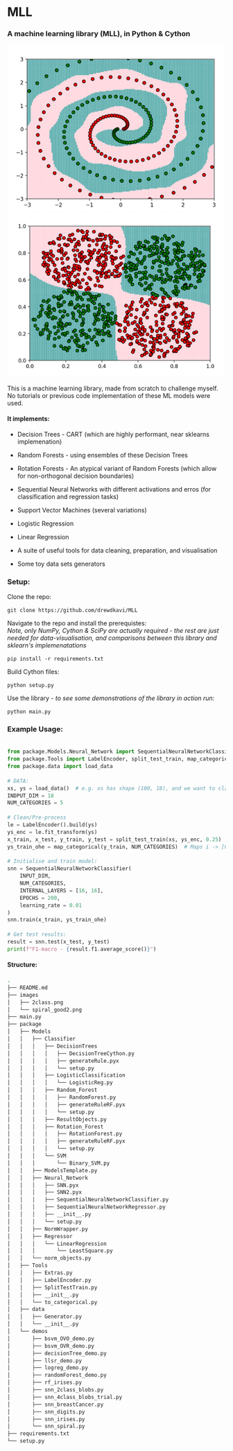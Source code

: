 # MLL

### A machine learning library (MLL), in Python & Cython

<p align="center">
  <img src="./images/spiral_good2.png" alt="Twin Spiral Data" width="500"/>
  <img src="./images/2class.png" alt="Two Classes" width="500"/>
</p>

This is a machine learning library, made from scratch to challenge myself. No tutorials or previous
code implementation of these ML models were used.
  

#### It implements:  
* Decision Trees - CART (which are highly performant, near sklearns implemenation)  
* Random Forests - using ensembles of these Decision Trees  
* Rotation Forests - An atypical variant of Random Forests (which allow for non-orthogonal decision boundaries)
* Sequential Neural Networks with different activations and erros
(for classification and regression tasks)

* Support Vector Machines (several variations)  
* Logistic Regression  
* Linear Regression
* A suite of useful tools for data cleaning, preparation, and visualisation
* Some toy data sets generators


### Setup:  
Clone the repo:  

	git clone https://github.com/drewdkavi/MLL

Navigate to the repo and install the prerequistes:  
*Note, only NumPy, Cython & SciPy are actually required - the rest are just needed for data-visualisation, and comparisons between this library and sklearn's implemenatations* 

	pip install -r requirements.txt
    
Build Cython files:
  
	python setup.py

Use the library - *to see some demonstrations of the library in action run:*

	python main.py

### Example Usage:

```python

from package.Models.Neural_Network import SequentialNeuralNetworkClassifier
from package.Tools import LabelEncoder, split_test_train, map_categorical
from package.data import load_data

# DATA:
xs, ys = load_data()  # e.g. xs has shape (100, 18), and we want to classify the data into 5 different categories
INDPUT_DIM = 18
NUM_CATEGORIES = 5

# Clean/Pre-process
le = LabelEncoder().build(ys)
ys_enc = le.fit_transform(ys)
x_train, x_test, y_train, y_test = split_test_train(xs, ys_enc, 0.25)
ys_train_ohe = map_categorical(y_train, NUM_CATEGORIES)  # Maps i -> [0, ..., 1, ..0] in the i-th index

# Initialise and train model:
snn = SequentialNeuralNetworkClassifier(
	INPUT_DIM,
	NUM_CATEGORIES,
	INTERNAL_LAYERS = [16, 16], 
	EPOCHS = 200,
	learning_rate = 0.01
)
snn.train(x_train, ys_train_ohe)

# Get test results:
result = snn.test(x_test, y_test)
print(f"F1-macro - {result.f1.average_score()}")

```

#### Structure:
```sh
.
├── README.md
├── images
│   ├── 2class.png
│   └── spiral_good2.png
├── main.py
├── package
│   ├── Models
│   │   ├── Classifier
│   │   │   ├── DecisionTrees
│   │   │   │   ├── DecisionTreeCython.py
│   │   │   │   ├── generateRule.pyx
│   │   │   │   └── setup.py
│   │   │   ├── LogisticClassification
│   │   │   │   └── LogisticReg.py
│   │   │   ├── Random_Forest
│   │   │   │   ├── RandomForest.py
│   │   │   │   ├── generateRuleRF.pyx
│   │   │   │   └── setup.py
│   │   │   ├── ResultObjects.py
│   │   │   ├── Rotation_Forest
│   │   │   │   ├── RotationForest.py
│   │   │   │   ├── generateRuleRF.pyx
│   │   │   │   └── setup.py
│   │   │   └── SVM
│   │   │       └── Binary_SVM.py
│   │   ├── ModelsTemplate.py
│   │   ├── Neural_Network
│   │   │   ├── SNN.pyx
│   │   │   ├── SNN2.pyx
│   │   │   ├── SequentialNeuralNetworkClassifier.py
│   │   │   ├── SequentialNeuralNetworkRegressor.py
│   │   │   ├── __init__.py
│   │   │   └── setup.py
│   │   ├── NormWrapper.py
│   │   ├── Regressor
│   │   │   └── LinearRegression
│   │   │       └── LeastSquare.py
│   │   └── norm_objects.py
│   ├── Tools
│   │   ├── Extras.py
│   │   ├── LabelEncoder.py
│   │   ├── SplitTestTrain.py
│   │   ├── __init__.py
│   │   └── to_categorical.py
│   ├── data
│   │   ├── Generator.py
│   │   └── __init__.py
│   └── demos
│       ├── bsvm_OVO_demo.py
│       ├── bsvm_OVR_demo.py
│       ├── decisionTree_demo.py
│       ├── llsr_demo.py
│       ├── logreg_demo.py
│       ├── randomForest_demo.py
│       ├── rf_irises.py
│       ├── snn_2class_blobs.py
│       ├── snn_4class_blobs_trial.py
│       ├── snn_breastCancer.py
│       ├── snn_digits.py
│       ├── snn_irises.py
│       └── snn_spiral.py
├── requirements.txt
└── setup.py
```

    
